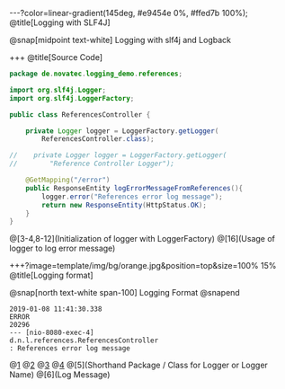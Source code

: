 ---?color=linear-gradient(145deg, #e9454e 0%, #ffed7b 100%);
@title[Logging with SLF4J]

@snap[midpoint text-white]
Logging with slf4j and Logback

+++
@title[Source Code]

```java
package de.novatec.logging_demo.references;

import org.slf4j.Logger;
import org.slf4j.LoggerFactory;

public class ReferencesController {

    private Logger logger = LoggerFactory.getLogger(
        ReferencesController.class);

//    private Logger logger = LoggerFactory.getLogger(
//        "Reference Controller Logger");

    @GetMapping("/error")
    public ResponseEntity logErrorMessageFromReferences(){
        logger.error("References error log message");
        return new ResponseEntity(HttpStatus.OK);
    }
}
```

@[3-4,8-12](Initialization of logger with LoggerFactory)
@[16](Usage of logger to log error message)

+++?image=template/img/bg/orange.jpg&position=top&size=100% 15%
@title[Logging format]

@snap[north text-white span-100]
Logging Format
@snapend


```log
2019-01-08 11:41:30.338
ERROR
20296
--- [nio-8080-exec-4]
d.n.l.references.ReferencesController
: References error log message
```

@[1](Timestamp)
@[2](Severity)
@[3](PID)
@[4](Thread)
@[5](Shorthand Package / Class for Logger or Logger Name)
@[6](Log Message)
